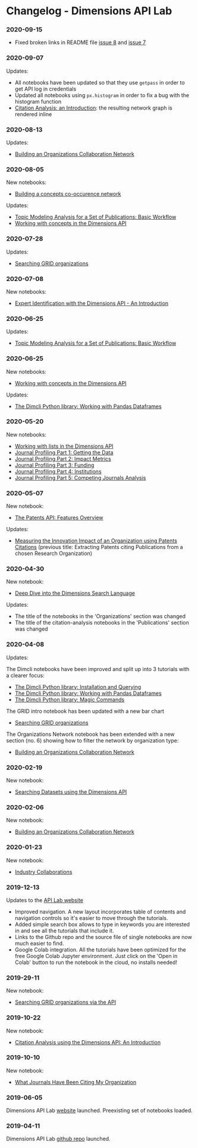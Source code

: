 # Changelog - Dimensions API Lab 


### 2020-09-15

* Fixed broken links in README file [issue 8](https://github.com/digital-science/dimensions-api-lab/issues/8) and [issue 7](https://github.com/digital-science/dimensions-api-lab/issues/7)


### 2020-09-07

Updates:

* All notebooks have been updated so that they use `getpass` in order to get API log in credentials
* Updated all notebooks using `px.histogram` in order to fix a bug with the histogram function
* [Citation Analysis: an Introduction](https://api-lab.dimensions.ai/cookbooks/2-publications/Citation-Analysis.html): the resulting network graph is rendered inline 


### 2020-08-13

Updates:

* [Building an Organizations Collaboration Network](https://api-lab.dimensions.ai/cookbooks/8-organizations/3-Organizations-Collaboration-Network.html)


### 2020-08-05

New notebooks:
* [Building a concepts co-occurence network](https://api-lab.dimensions.ai/cookbooks/2-publications/Concepts-network-graph.html)

Updates:

* [Topic Modeling Analysis for a Set of Publications: Basic Workflow](https://api-lab.dimensions.ai/cookbooks/2-publications/Simple-topic-analysis.html)
* [Working with concepts in the Dimensions API](https://api-lab.dimensions.ai/cookbooks/1-getting-started/7-Working-with-concepts.html)


### 2020-07-28

Updates:

* [Searching GRID organizations](https://api-lab.dimensions.ai/cookbooks/8-organizations/1-GRID-preview.html)


### 2020-07-08

New notebooks:
* [Expert Identification with the Dimensions API - An Introduction](https://api-lab.dimensions.ai/cookbooks/7-researchers/Experts-search-introduction.html)


### 2020-06-25

Updates:
* [Topic Modeling Analysis for a Set of Publications: Basic Workflow](https://api-lab.dimensions.ai/cookbooks/2-publications/Simple-topic-analysis.html)


### 2020-06-25

New notebooks:
* [Working with concepts in the Dimensions API](https://api-lab.dimensions.ai/cookbooks/1-getting-started/7-Working-with-concepts.html)

Updates:
* [The Dimcli Python library: Working with Pandas Dataframes](https://api-lab.dimensions.ai/cookbooks/1-getting-started/3-Working-with-dataframes.html)


### 2020-05-20

New notebooks:
* [Working with lists in the Dimensions API](https://api-lab.dimensions.ai/cookbooks/1-getting-started/6-Working-with-lists.html)
* [Journal Profiling Part 1: Getting the Data](https://api-lab.dimensions.ai/cookbooks/2-publications/Journal-Profile-1-Gathering-data.html)
* [Journal Profiling Part 2: Impact Metrics](https://api-lab.dimensions.ai/cookbooks/2-publications/Journal-Profile-2-Researchers-Impact-Metrics.html)
* [Journal Profiling Part 3: Funding](https://api-lab.dimensions.ai/cookbooks/2-publications/Journal-Profile-3-Funding-of-Researchers.html)
* [Journal Profiling Part 4: Institutions](https://api-lab.dimensions.ai/cookbooks/2-publications/Journal-Profile-4-Institutions.html)
* [Journal Profiling Part 5: Competing Journals Analysis](https://api-lab.dimensions.ai/cookbooks/2-publications/Journal-Profile-5-Competitive-Analysis.html)


### 2020-05-07

New notebook:
* [The Patents API: Features Overview](https://api-lab.dimensions.ai/cookbooks/5-patents/1-introducing-patents.html)

Updates:
* [Measuring the Innovation Impact of an Organization using Patents Citations](https://api-lab.dimensions.ai/cookbooks/5-patents/1-Patents-referencing-a-Research-Organization.html) (previous title: Extracting Patents citing Publications from a chosen Research Organization) 


### 2020-04-30

New notebook:
* [Deep Dive into the Dimensions Search Language](https://api-lab.dimensions.ai/cookbooks/1-getting-started/5-Deep-dive-DSL-language.html)

Updates:
* The title of the notebooks in the 'Organizations' section was changed
* The title of the citation-analysis notebooks in the 'Publications' section was changed


### 2020-04-08

Updates:

The Dimcli notebooks have been improved and split up into 3 tutorials with a clearer focus:
* [The Dimcli Python library: Installation and Querying](https://api-lab.dimensions.ai/cookbooks/1-getting-started/1-Using-the-Dimcli-library-to-query-the-API.html)
* [The Dimcli Python library: Working with Pandas Dataframes](https://api-lab.dimensions.ai/cookbooks/1-getting-started/3-Working-with-dataframes.html)
* [The Dimcli Python library: Magic Commands](https://api-lab.dimensions.ai/cookbooks/1-getting-started/4-Dimcli-magic-commands.html)

The GRID intro notebook has been updated with a new bar chart
* [Searching GRID organizations](https://api-lab.dimensions.ai/cookbooks/8-organizations/1-GRID-preview.html)

The Organizations Network notebook has been extended with a new section (no. 6) showing how to filter the network by organization type:
* [Building an Organizations Collaboration Network](https://api-lab.dimensions.ai/cookbooks/8-organizations/3-Organizations-Collaboration-Network.html)


### 2020-02-19

New notebook:
* [Searching Datasets using the Dimensions API](https://api-lab.dimensions.ai/cookbooks/9-datasets/1-introducing-datasets.html)


### 2020-02-06

New notebook:
* [Building an Organizations Collaboration Network](https://api-lab.dimensions.ai/cookbooks/8-organizations/3-Organizations-Collaboration-Network.html)


### 2020-01-23

New notebook:
* [Industry Collaborations](https://digital-science.github.io/dimensions-api-lab/cookbooks/8-organizations/2-Industry-Collaboration.html)


### 2019-12-13

Updates to the [API Lab website](https://digital-science.github.io/dimensions-api-lab/)

* Improved navigation. A new layout incorporates table of contents and navigation controls so it's easier to move through the tutorials.
* Added simple search box allows to type in keywords you are interested in and see all the tutorials that include it.
* Links to the Github repo and the source file of single notebooks are now much easier to find.
* Google Colab integration. All the tutorials have been optimized for the free Google Colab Jupyter environment. Just click on the 'Open in Colab' button to run the notebook in the cloud, no installs needed!


### 2019-29-11

New notebook:
* [Searching GRID organizations via the API](https://api-lab.dimensions.ai/cookbooks/8-organizations/1-GRID-preview.html)


### 2019-10-22 

New notebook:
* [Citation Analysis using the Dimensions API: An Introduction](https://digital-science.github.io/dimensions-api-lab/cookbooks/2-publications/Citation-Analysis.html)


### 2019-10-10 

New notebook:
* [What Journals Have Been Citing My Organization](https://digital-science.github.io/dimensions-api-lab/cookbooks/2-publications/Which-Are-the-Journals-Citing-My-Organization.html)


### 2019-06-05 

Dimensions API Lab [website](https://github.com/digital-science/dimensions-api-lab/) launched. 
Preexisting set of notebooks loaded.


### 2019-04-11

Dimensions API Lab [github repo](https://github.com/digital-science/dimensions-api-lab/) launched. 